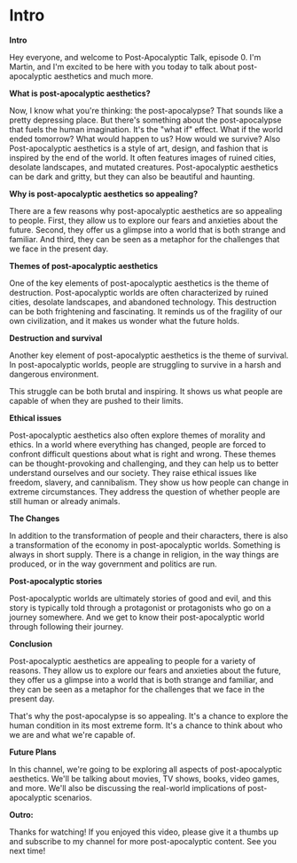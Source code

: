 # Intro

**Intro**

Hey everyone, and welcome to Post-Apocalyptic Talk, episode 0.
I'm Martin, and I'm excited to be here with you today to talk about post-apocalyptic aesthetics and much more.

**What is post-apocalyptic aesthetics?**

Now, I know what you're thinking: the post-apocalypse? 
That sounds like a pretty depressing place. 
But there's something about the post-apocalypse that fuels the human imagination. 
It's the "what if" effect. 
What if the world ended tomorrow? 
What would happen to us? 
How would we survive? 
Also Post-apocalyptic aesthetics is a style of art, design, and fashion that is inspired by the end of the world. 
It often features images of ruined cities, desolate landscapes, and mutated creatures. 
Post-apocalyptic aesthetics can be dark and gritty, but they can also be beautiful and haunting.

**Why is post-apocalyptic aesthetics so appealing?**

There are a few reasons why post-apocalyptic aesthetics are so appealing to people. 
First, they allow us to explore our fears and anxieties about the future. 
Second, they offer us a glimpse into a world that is both strange and familiar. 
And third, they can be seen as a metaphor for the challenges that we face in the present day.

**Themes of post-apocalyptic aesthetics**

One of the key elements of post-apocalyptic aesthetics is the theme of destruction. Post-apocalyptic worlds are often characterized by ruined cities, desolate landscapes, and abandoned technology. This destruction can be both frightening and fascinating. It reminds us of the fragility of our own civilization, and it makes us wonder what the future holds.

**Destruction and survival**

Another key element of post-apocalyptic aesthetics is the theme of survival. 
In post-apocalyptic worlds, people are struggling to survive in a harsh and dangerous environment. 

This struggle can be both brutal and inspiring. 
It shows us what people are capable of when they are pushed to their limits.

**Ethical issues**

Post-apocalyptic aesthetics also often explore themes of morality and ethics. 
In a world where everything has changed, people are forced to confront difficult questions about what is right and wrong. 
These themes can be thought-provoking and challenging, and they can help us to better understand ourselves and our society. 
They raise ethical issues like freedom, slavery, and cannibalism. 
They show us how people can change in extreme circumstances. 
They address the question of whether people are still human or already animals.

**The Changes**

In addition to the transformation of people and their characters, there is also a transformation of the economy in post-apocalyptic worlds. 
Something is always in short supply. 
There is a change in religion, in the way things are produced, or in the way government and politics are run.

**Post-apocalyptic stories**

Post-apocalyptic worlds are ultimately stories of good and evil, and this story is typically told through a protagonist or protagonists who go on a journey somewhere. 
And we get to know their post-apocalyptic world through following their journey.

**Conclusion**

Post-apocalyptic aesthetics are appealing to people for a variety of reasons. 
They allow us to explore our fears and anxieties about the future, they offer us a glimpse into a world that is both strange and familiar, and they can be seen as a metaphor for the challenges that we face in the present day.

That's why the post-apocalypse is so appealing. 
It's a chance to explore the human condition in its most extreme form. 
It's a chance to think about who we are and what we're capable of.

**Future Plans**

In this channel, we're going to be exploring all aspects of post-apocalyptic aesthetics. 
We'll be talking about movies, TV shows, books, video games, and more. 
We'll also be discussing the real-world implications of post-apocalyptic scenarios.

**Outro:**

Thanks for watching! If you enjoyed this video, please give it a thumbs up and subscribe to my channel for more post-apocalyptic content. See you next time!
